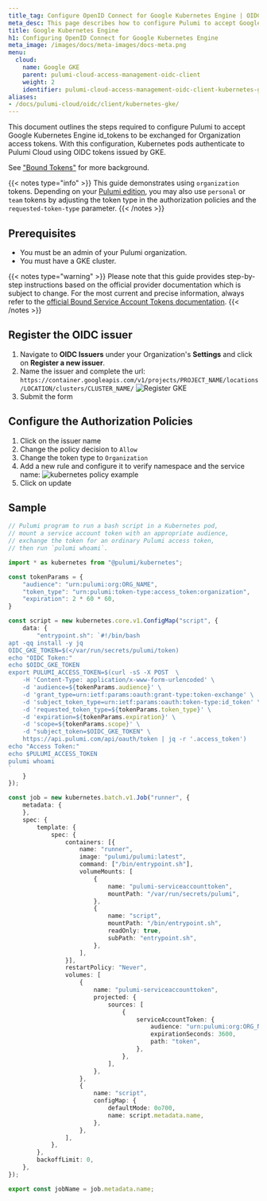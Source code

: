 ```yaml
---
title_tag: Configure OpenID Connect for Google Kubernetes Engine | OIDC
meta_desc: This page describes how to configure Pulumi to accept Google Kubernetes Engine OIDC tokens
title: Google Kubernetes Engine
h1: Configuring OpenID Connect for Google Kubernetes Engine
meta_image: /images/docs/meta-images/docs-meta.png
menu:
  cloud:
    name: Google GKE
    parent: pulumi-cloud-access-management-oidc-client
    weight: 2
    identifier: pulumi-cloud-access-management-oidc-client-kubernetes-gke
aliases:
- /docs/pulumi-cloud/oidc/client/kubernetes-gke/
---
```


This document outlines the steps required to configure Pulumi to accept Google Kubernetes Engine id_tokens to be exchanged for Organization access tokens. With this configuration, Kubernetes pods authenticate to Pulumi Cloud using OIDC tokens issued by GKE.

See ["Bound Tokens"](https://cloud.google.com/blog/products/containers-kubernetes/kubernetes-bound-service-account-tokens) for more background.

{{< notes type="info" >}}
This guide demonstrates using `organization` tokens. Depending on your [Pulumi edition](/docs/pulumi-cloud/access-management/oidc-client/#token-types-by-edition), you may also use `personal` or `team` tokens by adjusting the token type in the authorization policies and the `requested-token-type` parameter.
{{< /notes >}}

## Prerequisites

* You must be an admin of your Pulumi organization.
* You must have a GKE cluster.

{{< notes type="warning" >}}
Please note that this guide provides step-by-step instructions based on the official provider documentation which is subject to change. For the most current and precise information, always refer to the [official Bound Service Account Tokens documentation](https://kubernetes.io/docs/concepts/storage/projected-volumes/#serviceaccounttoken).
{{< /notes >}}

## Register the OIDC issuer

1. Navigate to **OIDC Issuers** under your Organization's **Settings** and click on **Register a new issuer**.
1. Name the issuer and complete the url: `https://container.googleapis.com/v1/projects/PROJECT_NAME/locations/LOCATION/clusters/CLUSTER_NAME/`
   ![Register GKE](../register-gke.png)
1. Submit the form

## Configure the Authorization Policies

1. Click on the issuer name
1. Change the policy decision to `Allow`
1. Change the token type to `Organization`
1. Add a new rule and configure it to verify namespace and the service name:
   ![kubernetes policy example](../gke-policy.png)
1. Click on update

## Sample

```typescript
// Pulumi program to run a bash script in a Kubernetes pod,
// mount a service account token with an appropriate audience,
// exchange the token for an ordinary Pulumi access token,
// then run `pulumi whoami`.

import * as kubernetes from "@pulumi/kubernetes";

const tokenParams = {
    "audience": "urn:pulumi:org:ORG_NAME",
    "token_type": "urn:pulumi:token-type:access_token:organization",
    "expiration": 2 * 60 * 60,
}

const script = new kubernetes.core.v1.ConfigMap("script", {
    data: {
        "entrypoint.sh": `#!/bin/bash
apt -qq install -y jq
OIDC_GKE_TOKEN=$(</var/run/secrets/pulumi/token)
echo "OIDC Token:"
echo $OIDC_GKE_TOKEN
export PULUMI_ACCESS_TOKEN=$(curl -sS -X POST  \
    -H 'Content-Type: application/x-www-form-urlencoded' \
    -d 'audience=${tokenParams.audience}' \
    -d 'grant_type=urn:ietf:params:oauth:grant-type:token-exchange' \
    -d 'subject_token_type=urn:ietf:params:oauth:token-type:id_token' \
    -d 'requested_token_type=${tokenParams.token_type}' \
    -d 'expiration=${tokenParams.expiration}' \
    -d 'scope=${tokenParams.scope}' \
    -d "subject_token=$OIDC_GKE_TOKEN" \
    https://api.pulumi.com/api/oauth/token | jq -r '.access_token')
echo "Access Token:"
echo $PULUMI_ACCESS_TOKEN
pulumi whoami
`
    }
});

const job = new kubernetes.batch.v1.Job("runner", {
    metadata: {
    },
    spec: {
        template: {
            spec: {
                containers: [{
                    name: "runner",
                    image: "pulumi/pulumi:latest",
                    command: ["/bin/entrypoint.sh"],
                    volumeMounts: [
                        {
                            name: "pulumi-serviceaccounttoken",
                            mountPath: "/var/run/secrets/pulumi",
                        },
                        {
                            name: "script",
                            mountPath: "/bin/entrypoint.sh",
                            readOnly: true,
                            subPath: "entrypoint.sh",
                        },
                    ],
                }],
                restartPolicy: "Never",
                volumes: [
                    {
                        name: "pulumi-serviceaccounttoken",
                        projected: {
                            sources: [
                                {
                                    serviceAccountToken: {
                                        audience: "urn:pulumi:org:ORG_NAME",
                                        expirationSeconds: 3600,
                                        path: "token",
                                    },
                                },
                            ],
                        },
                    },
                    {
                        name: "script",
                        configMap: {
                            defaultMode: 0o700,
                            name: script.metadata.name,
                        },
                    },
                ],
            },
        },
        backoffLimit: 0,
    },
});

export const jobName = job.metadata.name;
```
